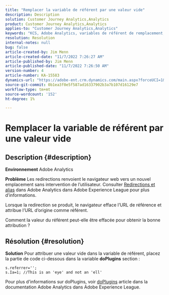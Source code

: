 ```yaml
---
title: "Remplacer la variable de référent par une valeur vide"
description: Description
solution: Customer Journey Analytics,Analytics
product: Customer Journey Analytics,Analytics
applies-to: "Customer Journey Analytics,Analytics"
keywords: "KCS, Adobe Analytics, variables de référent de remplacement, valeur vide"
resolution: Resolution
internal-notes: null
bug: false
article-created-by: Jim Menn
article-created-date: "11/7/2022 7:26:27 AM"
article-published-by: Jim Menn
article-published-date: "11/7/2022 7:26:50 AM"
version-number: 4
article-number: KA-15583
dynamics-url: "https://adobe-ent.crm.dynamics.com/main.aspx?forceUCI=1&pagetype=entityrecord&etn=knowledgearticle&id=8db8177d-6d5e-ed11-9561-6045bd0065f9"
source-git-commit: 0b1ea3f0e5f587ad16337902b3a7b107d16129e7
workflow-type: tm+mt
source-wordcount: '152'
ht-degree: 1%

---
```


# Remplacer la variable de référent par une valeur vide

## Description {#description}


<b>Environnement</b>
Adobe Analytics

<b>Problème</b>
Les redirections renvoient le navigateur web vers un nouvel emplacement sans intervention de l’utilisateur. Consulter [Redirections et alias](https://docs.adobe.com/content/help/en/analytics/technotes/redirects.html) dans Adobe Analytics dans Adobe Experience League pour plus d’informations.

Lorsque la redirection se produit, le navigateur efface l’URL de référence et attribue l’URL d’origine comme référent.

Comment la valeur du référent peut-elle être effacée pour obtenir la bonne attribution ?


## Résolution {#resolution}


<b>Solution</b>
Pour attribuer une valeur vide dans la variable de référent, placez la partie de code ci-dessous dans la variable <b>doPlugins</b> section :


```
s.referrer='';
s.Ia=1; //This is an 'eye' and not an 'ell'
```


Pour plus d’informations sur doPlugins, voir [doPlugins](https://docs.adobe.com/content/help/en/analytics/implementation/vars/functions/doplugins.html "Cliquez pour suivre le lien : https://docs.adobe.com/content/help/en/analytics/implementation/vars/functions/doplugins.html") article dans la documentation Adobe Analytics dans Adobe Experience League.


